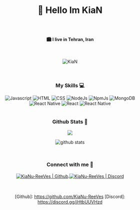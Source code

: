 <h1 align="center">👋 Hello Im KiaN</h1>
<br />
<br />
<p align="center"><b>🏙 I live in Tehran, Iran</b></p>
<br />
<br />

<div align="center">
  <img
    src="https://komarev.com/ghpvc/?username=KiaNu-ReeVes&label=Profile%20views&color=3D424A&style=for-the-badge&"
    alt="KiaN"
  />
</div>

<br />
<br />

<h3 align="center">My Skills 💻</h3>
<div align="center">
  <img
    alt="Javascript"
    src="https://img.shields.io/badge/javascript-%23323330.svg?style=flat&logo=javascript&logoColor=%23F7DF1E"
  />
  <img
    alt="HTML"
    src="https://img.shields.io/badge/html5-%23E34F26.svg?style=flat&logo=html5&logoColor=white"
  />
  <img
    alt="CSS"
    src="https://img.shields.io/badge/css3-%231572B6.svg?style=flat&logo=css3&logoColor=white"
  />
  <img
    alt="NodeJs"
    src="https://img.shields.io/badge/node.js-6DA55F?style=flat&logo=node.js&logoColor=white"
  />
  <img
    alt="NpmJs"
    src="https://img.shields.io/badge/NPM-%23000000.svg?style=flat&logo=npm&logoColor=white"
  />
  <img
    alt="MongoDB"
    src="https://img.shields.io/badge/MongoDB-%234ea94b.svg?style=flat&logo=mongodb&logoColor=white"
  />
  <img
    alt="React Native"
    src="https://img.shields.io/badge/react_native-%2320232a.svg?style=flat&logo=react&logoColor=%2361DAFB"
  />
  <img
    alt="React"
    src="https://img.shields.io/badge/react-%2320232a.svg?style=flat&logo=react&logoColor=%2361DAFB"
  />
  <img
    alt="React Native"
    src="https://img.shields.io/badge/react_native-%2320232a.svg?style=flat&logo=react&logoColor=%2361DAFB"
  />
</div>
<br />

<h3 align="center">Github Stats 🧭</h3>
<div align="center">
    <img src="https://github-readme-stats.vercel.app/api/top-langs/?username=KiaNu-ReeVes&langs_count=10&layout=compact&theme=react&hide_border=true&bg_color=0D1117&title_color=3E98B4&icon_color=3E98B4"/>
  <br />

![github
  stats](https://github-readme-stats.vercel.app/api?username=KiaNu-ReeVes&theme=gruvbox_duo&show_icons=true&include_all_commits=true&count_private=true&theme=react&hide_border=true&bg_color=0D1117&title_color=3E98B4&icon_color=3E98B4)
<br />

</div>
<br />

<h3 align="center">Connect with me 📩</h3>
<div align="center">
  <a href="https://github.com/KiaNu-ReeVes">
    <img
      align="center"
      alt="KiaNu-ReeVes | Github"
      src="http://img.shields.io/badge/-Github-181717?style=flat-square&logo=github&logoColor=FFFFFF"
    />
  </a>
  <a href="https://discord.gg/jHtbUUVHzd">
    <img
      align="center"
      alt="KiaNu-ReeVes | Discord"
      src="http://img.shields.io/badge/-Discord-7289DA?style=flat-square&logo=discord&logoColor=FFFFFF"
    />
  </a>
<br>
<br>
<br>

[Github]: https://github.com/KiaNu-ReeVes [Discord]:
https://discord.gg/jHtbUUVHzd
</div>

